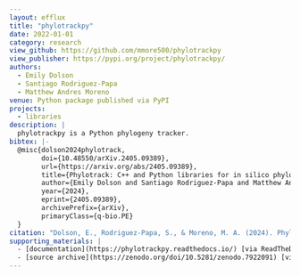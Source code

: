 ```yaml
---
layout: efflux
title: "phylotrackpy"
date: 2022-01-01
category: research
view_github: https://github.com/mmore500/phylotrackpy
view_publisher: https://pypi.org/project/phylotrackpy/
authors:
  - Emily Dolson
  - Santiago Rodriguez-Papa
  - Matthew Andres Moreno
venue: Python package published via PyPI
projects:
  - libraries
description: |
  phylotrackpy is a Python phylogeny tracker.
bibtex: |-
  @misc{dolson2024phylotrack,
        doi={10.48550/arXiv.2405.09389},
        url={https://arxiv.org/abs/2405.09389},
        title={Phylotrack: C++ and Python libraries for in silico phylogenetic tracking},
        author={Emily Dolson and Santiago Rodriguez-Papa and Matthew Andres Moreno},
        year={2024},
        eprint={2405.09389},
        archivePrefix={arXiv},
        primaryClass={q-bio.PE}
  }
citation: "Dolson, E., Rodriguez-Papa, S., & Moreno, M. A. (2024). Phylotrack: C++ and Python libraries for in silico phylogenetic tracking. arXiv preprint arXiv:2405.09389. https://doi.org/10.48550/arXiv.2405.09389"
supporting_materials: |
  - [documentation](https://phylotrackpy.readthedocs.io/) [via ReadTheDocs 📖](https://readthedocs.org/)
  - [source archive](https://zenodo.org/doi/10.5281/zenodo.7922091) [via Zenodo *z*](https://zenodo.org)
---
```


